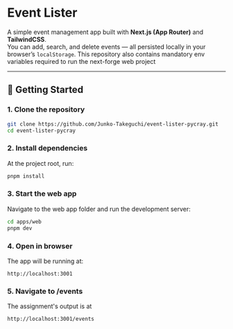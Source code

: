 
# Event Lister

A simple event management app built with **Next.js (App Router)** and **TailwindCSS**.  
You can add, search, and delete events — all persisted locally in your browser’s `localStorage`.
This repository also contains mandatory env variables required to run the next-forge web project 

---

## 🚀 Getting Started

### 1. Clone the repository
```bash
git clone https://github.com/Junko-Takeguchi/event-lister-pycray.git
cd event-lister-pycray
````

### 2. Install dependencies

At the project root, run:

```bash
pnpm install
```

### 3. Start the web app

Navigate to the web app folder and run the development server:

```bash
cd apps/web
pnpm dev
```

### 4. Open in browser

The app will be running at:

```
http://localhost:3001
```
### 5. Navigate to /events
The assignment's output is at 
```
http://localhost:3001/events
```
